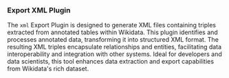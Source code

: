 ### Export XML Plugin

The `xml` Export Plugin is designed to generate XML files containing triples extracted from annotated tables within Wikidata. This plugin identifies and processes annotated data, transforming it into structured XML format. The resulting XML triples encapsulate relationships and entities, facilitating data interoperability and integration with other systems. Ideal for developers and data scientists, this tool enhances data extraction and export capabilities from Wikidata's rich dataset.
